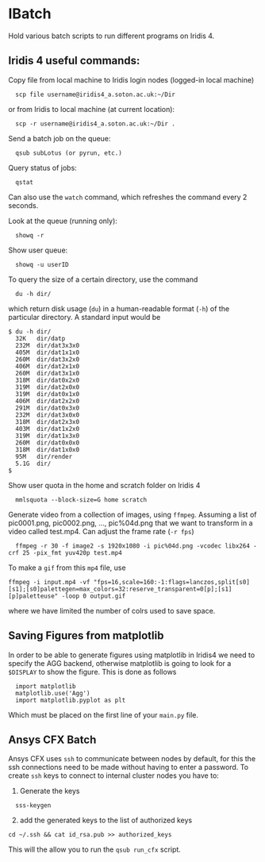 # IBatch

Hold various batch scripts to run different programs on Iridis 4. 


## Iridis 4 useful commands:

Copy file from local machine to Iridis login nodes (logged-in local machine)

```
  scp file username@iridis4_a.soton.ac.uk:~/Dir
```

or from Iridis to local machine (at current location):

```
  scp -r username@iridis4_a.soton.ac.uk:~/Dir .
```

Send a batch job on the queue:

```
  qsub subLotus (or pyrun, etc.)
```

Query status of jobs:

```
  qstat
```

Can also use the ```watch``` command, which refreshes the command every 2 seconds.

Look at the queue (running only):

```
  showq -r
```

Show user queue:

```
  showq -u userID
```

To query the size of a certain directory, use the command

```
  du -h dir/
```

which return disk usage (```du```) in a human-readable format (```-h```) of the particular directory. A standard input would be
```
$ du -h dir/
  32K	dir/datp
  232M	dir/dat3x3x0
  405M	dir/dat1x1x0
  260M	dir/dat3x2x0
  406M	dir/dat2x1x0
  260M	dir/dat3x1x0
  318M	dir/dat0x2x0
  319M	dir/dat2x0x0
  319M	dir/dat0x1x0
  406M	dir/dat2x2x0
  291M	dir/dat0x3x0
  232M	dir/dat3x0x0
  318M	dir/dat2x3x0
  403M	dir/dat1x2x0
  319M	dir/dat1x3x0
  260M	dir/dat0x0x0
  318M	dir/dat1x0x0
  95M	dir/render
  5.1G	dir/
$
```

Show user quota in the home and scratch folder on Iridis 4
```
  mmlsquota --block-size=G home scratch
 ```

Generate video from a collection of images, using ```ffmpeg```. Assuming a list of pic0001.png, pic0002.png, ..., pic%04d.png that we want to transform in a video called test.mp4. Can adjust the frame rate (```-r fps```)

```
  ffmpeg -r 30 -f image2 -s 1920x1080 -i pic%04d.png -vcodec libx264 -crf 25 -pix_fmt yuv420p test.mp4
```
To make a `gif` from this `mp4` file, use
```
ffmpeg -i input.mp4 -vf "fps=16,scale=160:-1:flags=lanczos,split[s0][s1];[s0]palettegen=max_colors=32:reserve_transparent=0[p];[s1][p]paletteuse" -loop 0 output.gif
```
where we have limited the number of colrs used to save space.


## Saving Figures from matplotlib

In order to be able to generate figures using matplotlib in Iridis4 we need to specify the AGG backend, otherwise matplotlib is going to look for a `$DISPLAY` to show the figure. This is done as follows
```
  import matplotlib
  matplotlib.use('Agg')
  import matplotlib.pyplot as plt
```
Which must be placed on the first line of your `main.py` file.

## Ansys CFX Batch

Ansys CFX uses `ssh` to communicate between nodes by default, for this the ssh connections need to be made without having to enter a password. To create `ssh` keys to connect to internal cluster nodes you have to:

1. Generate the keys
```
  sss-keygen
```
2. add the generated keys to the list of authorized keys
```
cd ~/.ssh && cat id_rsa.pub >> authorized_keys
```
This will the allow you to run the `qsub run_cfx` script.
